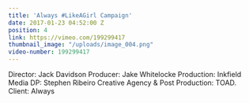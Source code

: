 ```yaml
---
title: 'Always #LikeAGirl Campaign'
date: 2017-01-23 04:52:00 Z
position: 4
link: https://vimeo.com/199299417
thumbnail_image: "/uploads/image_004.png"
video-number: 199299417
---
```


Director: Jack Davidson
Producer: Jake Whitelocke
Production: Inkfield Media
DP: Stephen Ribeiro
Creative Agency & Post Production: TOAD.
Client: Always